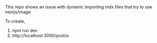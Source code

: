 This repo shows an issue with dynamic importing mdx files that try to use nextjs/image

To create, 
1. npm run dev
2. http://localhost:3000/post/a

